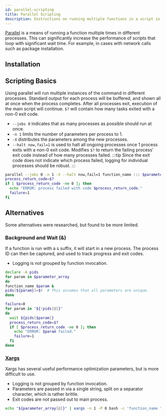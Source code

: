 ```yaml
---
id: parallel-scripting
title: Parallel Scripting
description: Instructions on running multiple functions in a script in Parallel.
---
```


[Parallel](https://www.gnu.org/software/parallel/man.html) is a means of running a function multiple times in different processes.
This can significantly increase the performance of scripts that loop with significant wait time.
For example, in cases with network calls such as package installation.

## Installation


## Scripting Basics

Using parallel will run multiple instances of the command in different processes.
Standard output for each process will be buffered, and shown all at once when the process completes.
After all processes exit, execution of the main script will continue.
`$?` will contain how many tasks exited with a non-0 exit code.

- `--jobs 0` indicates that as many processes as possible should run at once.
- `-n 1` limits the number of parameters per process to 1.
- `-X` distributes the parameters among the new processes.
- `--halt now,fail=1` is used to halt all ongoing processes once 1 process exits with a non-0 exit code. Modifies `$?` to return the failing process' exit code instead of how many processes failed.
  :::tip
  Since the exit code does not indicate which process failed, logging for individual processes should be robust.
  :::

```bash
parallel --jobs 0 -n 1 -X --halt now,fail=1 function_name ::: $parameter_array
process_return_code=$?
if [ $process_return_code -ne 0 ]; then
  echo "ERROR: process failed with code $process_return_code."
  failure=1
fi
```

## Alternatives
Some alternatives were researched, but found to be more limited.

### Background and Wait (&)
If a function is run with a `&` suffix, it will start in a new process.
The process ID can then be captured, and used to track progress and exit codes.

- Logging is not grouped by function invocation.
```bash
declare -A pids
for param in $parameter_array
do
function_name $param &
pids[${param}]=$!  # This assumes that all parameters are unique.
done

failure=0
for param in "${!pids[@]}"
do
  wait ${pids[$param]}
  process_return_code=$?
  if [ $process_return_code -ne 0 ]; then
    echo "ERROR: $param failed."
    failure=1
  fi
done
```

### [Xargs](https://www.man7.org/linux/man-pages/man1/xargs.1.html)
Xargs has several useful performance optimization parameters, but is more difficult to use.

- Logging is not grouped by function invocation.
- Parameters are passed in via a single string, split on a separator character, which is rather brittle.
- Exit codes are not passed out to main process.
```bash
echo "${parameter_array[@]}" | xargs -n 1 -P 0 bash -c 'function_name "$@"' _
```

